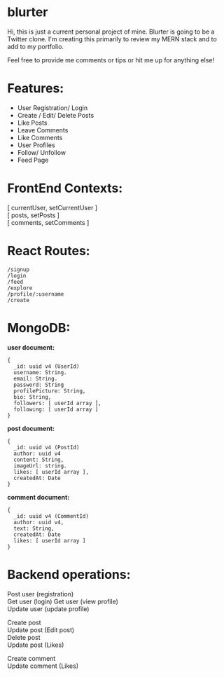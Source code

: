 # blurter

Hi, this is just a current personal project of mine.
Blurter is going to be a Twitter clone.
I'm creating this primarily to review my MERN stack and to add to my portfolio.

Feel free to provide me comments or tips or hit me up for anything else!

# Features:
- User Registration/ Login
- Create / Edit/ Delete Posts
- Like Posts
- Leave Comments
- Like Comments
- User Profiles
- Follow/ Unfollow
- Feed Page


# FrontEnd Contexts:

[ currentUser, setCurrentUser ]  
[ posts, setPosts ]  
[ comments, setComments ]  

# React Routes:
```
/signup
/login
/feed
/explore
/profile/:username
/create
```

# MongoDB:

**user document:**
```
{
  _id: uuid v4 (UserId)  
  username: String.
  email: String.
  password: String
  profilePicture: String,
  bio: String,
  followers: [ userId array ],
  following: [ userId array ]
}
```

**post document:**
```
{
  _id: uuid v4 (PostId)  
  author: uuid v4
  content: String,
  imageUrl: string.
  likes: [ userId array ],
  createdAt: Date
}
```
**comment document:**
```
{
  _id: uuid v4 (CommentId)  
  author: uuid v4,
  text: String,
  createdAt: Date
  likes: [ userId array ]
}
```

# Backend operations:

Post user (registration)  
Get user (login)
Get user (view profile)  
Update user (update profile)

Create post   
Update post (Edit post)  
Delete post   
Update post (Likes)  

Create comment  
Update comment (Likes)  


